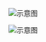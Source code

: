![示意图](http://upload-images.jianshu.io/upload_images/944365-fcef4f366b80c1c9.png?imageMogr2/auto-orient/strip%7CimageView2/2/w/1240)

![示意图](http://upload-images.jianshu.io/upload_images/944365-2b91e9265f990d6c.png?imageMogr2/auto-orient/strip%7CimageView2/2/w/1240)